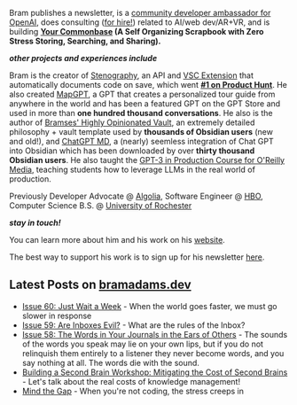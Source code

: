 Bram publishes a newsletter, is a [community developer ambassador for OpenAI](https://platform.openai.com/ambassadors), does consulting ([for hire!](https://www.bramadams.dev/consulting/)) related to AI/web dev/AR+VR, and is building **[Your Commonbase](https://bramses.notion.site/Your-Commonbase-BETA-10b034182ddd8038b9ffe11cc2833713) (A Self Organizing Scrapbook with Zero Stress Storing, Searching, and Sharing).**

**_other projects and experiences include_**

Bram is the creator of [Stenography](https://stenography.dev), an API and [VSC Extension](https://marketplace.visualstudio.com/items?itemName=Stenography.stenography) that automatically documents code on save, which went **[#1 on Product Hunt](https://www.producthunt.com/products/stenography#stenography)**. He also created [MapGPT](https://chat.openai.com/g/g-Pw20OIj6o-mapgpt), a GPT that creates a personalized tour guide from anywhere in the world and has been a featured GPT on the GPT Store and used in more than **one hundred thousand conversations**. He also is the author of [Bramses' Highly Opinionated Vault](https://github.com/bramses/bramses-highly-opinionated-vault-2023), an extremely detailed philosophy + vault template used by **thousands of Obsidian users** (new and old!), and [ChatGPT MD](https://github.com/bramses/chatgpt-md), a (nearly) seemless integration of Chat GPT into Obsidian which has been downloaded by over **thirty thousand Obsidian users**. He also taught the [GPT-3 in Production Course for O'Reilly Media](https://www.oreilly.com/live-events/gpt-3-in-production/0636920065944/0636920071443/), teaching students how to leverage LLMs in the real world of production.

Previously Developer Advocate @ [Algolia](https://www.algolia.com/), Software Engineer @ [HBO](https://www.hbo.com/), Computer Science B.S. @ [University of Rochester](https://rochester.edu/)

**_stay in touch!_**

You can learn more about him and his work on his [website](https://www.bramadams.dev/about/). 

The best way to support his work is to sign up for his newsletter [here](https://www.bramadams.dev/#/portal/).


## Latest Posts on [bramadams.dev](https://www.bramadams.dev/)

<!--START_SECTION:feed-->
* [Issue 60: Just Wait a Week](https:&#x2F;&#x2F;www.bramadams.dev&#x2F;issue-60-just-wait-a-week&#x2F;) - When the world goes faster, we must go slower in response
* [Issue 59: Are Inboxes Evil?](https:&#x2F;&#x2F;www.bramadams.dev&#x2F;issue-59-are-inboxes-evil&#x2F;) - What are the rules of the Inbox?
* [Issue 58: The Words in Your Journals in the Ears of Others](https:&#x2F;&#x2F;www.bramadams.dev&#x2F;the-words-in-your-journals-in-the-ears-of-others-2&#x2F;) - The sounds of the words you speak may lie on your own lips, but if you do not relinquish them entirely to a listener they never become words, and you say nothing at all. The words die with the sound.
* [Building a Second Brain Workshop: Mitigating the Cost of Second Brains](https:&#x2F;&#x2F;www.bramadams.dev&#x2F;building-a-second-brain-workshop-mitigating-the-cost-of-second-brains&#x2F;) - Let&#39;s talk about the real costs of knowledge management!
* [Mind the Gap](https:&#x2F;&#x2F;www.bramadams.dev&#x2F;mind-the-gap&#x2F;) - When you&#39;re not coding, the stress creeps in
<!--END_SECTION:feed-->
